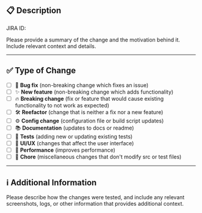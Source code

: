 ## 📋 Description

JIRA ID: 

Please provide a summary of the change and the motivation behind it. Include relevant context and details.

---

## ✅ Type of Change

- [ ] 🐞 **Bug fix** (non-breaking change which fixes an issue)
- [ ] ✨ **New feature** (non-breaking change which adds functionality)
- [ ] 🔥 **Breaking change** (fix or feature that would cause existing functionality to not work as expected)
- [ ] 🛠 **Reefactor** (change that is neither a fix nor a new feature)
- [ ] ⚙️  **Config change** (configuration file or build script updates)
- [ ] 📚 **Documentation** (updates to docs or readme)
- [ ] 🧪 **Tests** (adding new or updating existing tests)
- [ ] 🎨 **UI/UX** (changes that affect the user interface)
- [ ] 🚀 **Performance** (improves performance)
- [ ] 🧹 **Chore** (miscellaneous changes that don't modify src or test files)

---

## ℹ️ Additional Information

Please describe how the changes were tested, and include any relevant screenshots, logs, or other information that provides additional context.
